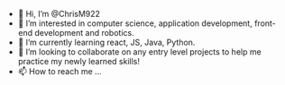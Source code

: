 - 👋 Hi, I’m @ChrisM922
- 👀 I’m interested in computer science, application development, front-end development and robotics.
- 🌱 I’m currently learning react, JS, Java, Python.
- 💞️ I’m looking to collaborate on any entry level projects to help me practice my newly learned skills!
- 📫 How to reach me ...

<!---
ChrisM922/ChrisM922 is a ✨ special ✨ repository because its `README.md` (this file) appears on your GitHub profile.
You can click the Preview link to take a look at your changes.
--->
